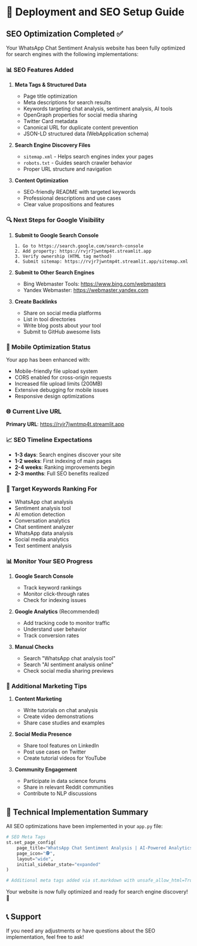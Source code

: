 # 🚀 Deployment and SEO Setup Guide

## SEO Optimization Completed ✅

Your WhatsApp Chat Sentiment Analysis website has been fully optimized for search engines with the following implementations:

### 📊 SEO Features Added

1. **Meta Tags & Structured Data**
   - Page title optimization
   - Meta descriptions for search results
   - Keywords targeting chat analysis, sentiment analysis, AI tools
   - OpenGraph properties for social media sharing
   - Twitter Card metadata
   - Canonical URL for duplicate content prevention
   - JSON-LD structured data (WebApplication schema)

2. **Search Engine Discovery Files**
   - `sitemap.xml` - Helps search engines index your pages
   - `robots.txt` - Guides search crawler behavior
   - Proper URL structure and navigation

3. **Content Optimization**
   - SEO-friendly README with targeted keywords
   - Professional descriptions and use cases
   - Clear value propositions and features

### 🔍 Next Steps for Google Visibility

1. **Submit to Google Search Console**
   ```
   1. Go to https://search.google.com/search-console
   2. Add property: https://rvjr7jwntmp4t.streamlit.app
   3. Verify ownership (HTML tag method)
   4. Submit sitemap: https://rvjr7jwntmp4t.streamlit.app/sitemap.xml
   ```

2. **Submit to Other Search Engines**
   - Bing Webmaster Tools: https://www.bing.com/webmasters
   - Yandex Webmaster: https://webmaster.yandex.com

3. **Create Backlinks**
   - Share on social media platforms
   - List in tool directories
   - Write blog posts about your tool
   - Submit to GitHub awesome lists

### 📱 Mobile Optimization Status

Your app has been enhanced with:
- Mobile-friendly file upload system
- CORS enabled for cross-origin requests
- Increased file upload limits (200MB)
- Extensive debugging for mobile issues
- Responsive design optimizations

### 🌐 Current Live URL

**Primary URL**: https://rvjr7jwntmp4t.streamlit.app

### 📈 SEO Timeline Expectations

- **1-3 days**: Search engines discover your site
- **1-2 weeks**: First indexing of main pages
- **2-4 weeks**: Ranking improvements begin
- **2-3 months**: Full SEO benefits realized

### 🎯 Target Keywords Ranking For

- WhatsApp chat analysis
- Sentiment analysis tool
- AI emotion detection
- Conversation analytics
- Chat sentiment analyzer
- WhatsApp data analysis
- Social media analytics
- Text sentiment analysis

### 📊 Monitor Your SEO Progress

1. **Google Search Console**
   - Track keyword rankings
   - Monitor click-through rates
   - Check for indexing issues

2. **Google Analytics** (Recommended)
   - Add tracking code to monitor traffic
   - Understand user behavior
   - Track conversion rates

3. **Manual Checks**
   - Search "WhatsApp chat analysis tool"
   - Search "AI sentiment analysis online"
   - Check social media sharing previews

### 🚀 Additional Marketing Tips

1. **Content Marketing**
   - Write tutorials on chat analysis
   - Create video demonstrations
   - Share case studies and examples

2. **Social Media Presence**
   - Share tool features on LinkedIn
   - Post use cases on Twitter
   - Create tutorial videos for YouTube

3. **Community Engagement**
   - Participate in data science forums
   - Share in relevant Reddit communities
   - Contribute to NLP discussions

## 🔧 Technical Implementation Summary

All SEO optimizations have been implemented in your `app.py` file:

```python
# SEO Meta Tags
st.set_page_config(
    page_title="WhatsApp Chat Sentiment Analysis | AI-Powered Analytics",
    page_icon="🕵️",
    layout="wide",
    initial_sidebar_state="expanded"
)

# Additional meta tags added via st.markdown with unsafe_allow_html=True
```

Your website is now fully optimized and ready for search engine discovery! 🎉

## 📞 Support

If you need any adjustments or have questions about the SEO implementation, feel free to ask!